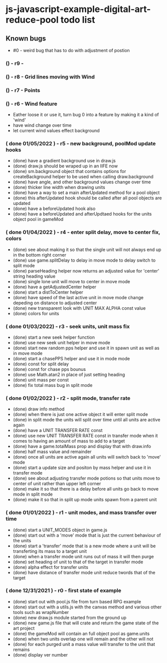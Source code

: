 # js-javascript-example-digital-art-reduce-pool todo list

## Known bugs
* #0 - weird bug that has to do with adjustment of postion

<!-- Maintenance -->

### () - r9 - 

<!-- Additional Features -->

### () - r8 - Grid lines moving with Wind

### () - r7 - Points

### () - r6 - Wind feature
* Eather loose it or use it, turn bug 0 into a feature by making it a kind of 'wind'
* have wind change over time
* let current wind values effect background

### ( done 01/05/2022 ) - r5 - new background, poolMod update hooks
* (done) have a gradient background use in draw.js
* (done) draw.js should be wraped up in an IIFE now
* (done) sm.background object that contains options for createBackground helper to be used when calling draw.background
* (done) have angle, and other background values change over time
* (done) thicker line width when drawing units
* (done) have a way to set a main afterUpdated method for a pool object
* (done) this afterUpdated hook should be called after all pool objects are updated
* (done) have a beforeUpdated hook also
* (done) have a beforeUpdated and afterUpdtaed hooks for the units object pool in gameMod

<!-- General Idea of Project done -->

### ( done 01/04/2022 ) - r4 - enter split delay, move to center fix, colors
* (done) see about making it so that the single unit will not always end up in the bottom right corner
* (done) use game.splitDelay to delay in move mode to delay switch to split mode
* (done) parseHeading helper now returns an adjusted value for 'center' string heading value
* (done) single lone unit will move to center in move mode
* (done) have a getAdjustedCenter helper
* (done) start a distToCenter helper
* (done) have speed of the last active unit in move mode change depeding on distance to adjusted center
* (done) new transparent look with UNIT MAX ALPHA const value
* (done) colors for units

### ( done 01/03/2022) - r3 - seek units, unit mass fix
* (done) start a new seek helper function
* (done) use new seek unit helper in move mode
* (done) start new random pps helper and use it in spawn unit as well as in move mode
* (done) start a chasePPS helper and use it in mode mode
* (done) const for split delay
* (done) const for chase pps bounus
* (done) use Math.atan2 in place of just setting heading
* (done) unit mass per const
* (done) fix total mass bug in split mode

### ( done 01/02/2022 ) - r2 - split mode, transfer rate
* (done) draw info method
* (done) when there is just one active object it will enter split mode
* (done) in split mode the units will split over time until all units are active again
* (done) have a UNIT TRANSFER RATE const
* (done) use new UNIT TRANSFER RATE const in transfer mode when it comes to having an amount of mass to add to a target
* (done) have a game.totalMass prop and display that with draw.info
* (done) half mass value and remainder
* (done) once all units are active again all units will switch back to 'move' mode
* (done) start a update size and positon by mass helper and use it in transfer mode
* (done) see about adjusting transfer mode potions so that units move to center of unit rather than upper left corner
* (done) make it so that there is a delay before all units go back to move mode in split mode
* (done) make it so that in split up mode units spawn from a parent unit

### ( done 01/01/2022 ) - r1 - unit modes, and mass transfer over time
* (done) start a UNIT_MODES object in game.js
* (done) start out with a 'move' mode that is just the current behaviour of the units
* (done) start a 'transfer' mode that is a new mode where a unit will be transferting its mass to a target unit
* (done) when a transfer mode unit runs out of mass it will then purge
* (done) set heading of unit to that of the target in transfer mode
* (done) alpha effect for transfer units
* (done) have distance of transfer mode unit reduce twords that of the target

### ( done 12/31/2021 ) - r0 - first state of example
* (done) start out with pool.js file from turn based RPG example
* (done) start out with a utils.js with the canvas method and various other tools such as wrapNumber
* (done) new draw.js module started from the ground up
* (done) new game.js file that will crate and return the game state of the art project
* (done) the gameMod will contain an full object pool as game.units
* (done) when two units overlap one will remain and the other will not
* (done) for each purged unit a mass value will transfer to the unit that remains
* (done) display ver number
